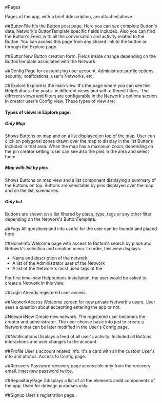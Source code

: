 #Pages

Pages of the app, with a brief ddescription, are attached above.


##ButtonFile
It's the Button post page. Here you can see complete Button's data, Network's ButtonTemplate specific fields included. Also you can find the Button's Feed, with all the conversation and activity related to the Button. You can access this page from any shared link to the button or through the Explore page.

##ButtonNew
Button creation form. Fields inside change depending on the ButtonTemplate associated with the Network.

##Config
Page for customizing user account. Administrate profile options, security, notifications, user's Networks, etc.

##Explore
Explore is the main view. It's the page where you can see the HelpButtons -the posts- in different views and with different filters. The different views and filters are configurable in the Network's options section in creator user's Config view. These types of view are:

#### Types of views in Explore page:

##### Only Map

Shows Buttons on map and on a list displayed on top of the map. User can click on polygonal zones drawn over the map to display in the list Buttons included in that area. When the map has a maximum zoom, depending on the pin creator setting, user can see also the pins in the area and select them.

##### Map with list by pins
Shows Buttons on map view and a list component displaying a summary of the Buttons on top. Buttons are selectable by pins displayed over the map and on the list, summaries.

##### Only list
Buttons are shown on a list filtered by place, type, tags or any other filter depending on the Network's ButtonTemplate.

##Faqs
All questions and info useful for the user can be foundd and placed here.

##HomeInfo
Welcome page with access to Button's search by place and Netowrk's selection and creation menu. In order, this view displays:

- Name and description of the network
- A list of the Administrator user of the Network
- A list of the Network's most used tags of the 

For first time-new Helpbuttons installation, the user would be asked to create a Network in this view.

##Login
Already registered user access.

##NetworkAccess
Welcome screen for new private Network's users. User sees a question about acceptting entering the app or not.

#NetworkNew
Create new network. The registered user becomes the creator and administrator. The user choose basic info just to create a Network that can be later modified in the User's Config page.

##Notifiications
Displays a feed of all user's activity. Included all Buttons' interactions and user changes to the account.

##Profile
User's account related info. it's a card with all the custom User's info and photos. Access to Config page.

##Recovery
Password recovery page accessible only from the recovery email. Inset new password twiice.

##RepositoryPage
Ddisplays a list of all the elements andd components of the app. Used for ddesign purposes only.

##Signup
User's registration page.
